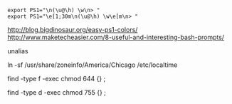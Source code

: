     export PS1="\n(\u@\h) \w\n> "
    export PS1="\e[1;30m\n(\u@\h) \w\e[m\n> "

http://blog.bigdinosaur.org/easy-ps1-colors/
http://www.maketecheasier.com/8-useful-and-interesting-bash-prompts/

unalias

ln -sf /usr/share/zoneinfo/America/Chicago /etc/localtime

find -type f -exec chmod 644 {} \;

find -type d -exec chmod 755 {} \;
